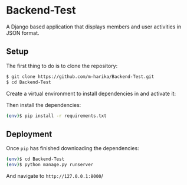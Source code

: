 # Backend-Test
A Django based application that displays members and user activities in JSON format.

## Setup

The first thing to do is to clone the repository:

```sh
$ git clone https://github.com/m-harika/Backend-Test.git
$ cd Backend-Test
```

Create a virtual environment to install dependencies in and activate it:

Then install the dependencies:

```sh
(env)$ pip install -r requirements.txt
```

## Deployment
Once `pip` has finished downloading the dependencies:
```sh
(env)$ cd Backend-Test
(env)$ python manage.py runserver
```
And navigate to `http://127.0.0.1:8000`/
